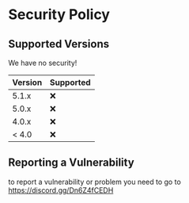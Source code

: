 # Security Policy

## Supported Versions

We have no security!

| Version | Supported          |
| ------- | ------------------ |
| 5.1.x   | :x: |
| 5.0.x   | :x:                |
| 4.0.x   | :x: |
| < 4.0   | :x:                |

## Reporting a Vulnerability

to report a vulnerability or problem you need to go to https://discord.gg/Dn6Z4fCEDH
